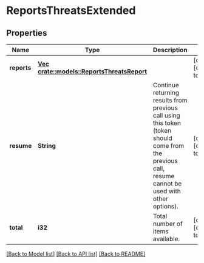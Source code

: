# ReportsThreatsExtended

## Properties
Name | Type | Description | Notes
------------ | ------------- | ------------- | -------------
**reports** | [**Vec <crate::models::ReportsThreatsReport>**](ReportsThreatsReport.md) |  | [optional] [default to null]
**resume** | **String** | Continue returning results from previous call using this token (token should come from the previous call, resume cannot be used with other options). | [optional] [default to null]
**total** | **i32** | Total number of items available. | [optional] [default to null]

[[Back to Model list]](../README.md#documentation-for-models) [[Back to API list]](../README.md#documentation-for-api-endpoints) [[Back to README]](../README.md)


